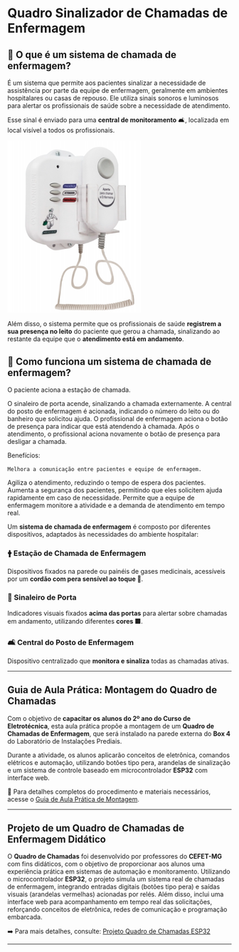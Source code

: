 # Quadro Sinalizador de Chamadas de Enfermagem

## 📢 O que é um sistema de chamada de enfermagem?

É um sistema que permite aos pacientes sinalizar a necessidade de assistência por parte da equipe de enfermagem, geralmente em ambientes hospitalares ou casas de repouso. Ele utiliza sinais sonoros e luminosos para alertar os profissionais de saúde sobre a necessidade de atendimento. 

Esse sinal é enviado para uma **central de monitoramento** 🛋️, localizada em local visível a todos os profissionais.

<img src="./img/quadro_comercial.png" alt="Quadro Comercial" width="300">

Além disso, o sistema permite que os profissionais de saúde **registrem a sua presença no leito** do paciente que gerou a chamada, sinalizando ao restante da equipe que o **atendimento está em andamento**.

## 🔧 Como funciona um sistema de chamada de enfermagem?

O paciente aciona a estação de chamada. 

O sinaleiro de porta acende, sinalizando a chamada externamente. 
A central do posto de enfermagem é acionada, indicando o número do leito ou do banheiro que solicitou ajuda. 
O profissional de enfermagem aciona o botão de presença para indicar que está atendendo à chamada. 
Após o atendimento, o profissional aciona novamente o botão de presença para desligar a chamada. 

Benefícios:

    Melhora a comunicação entre pacientes e equipe de enfermagem. 

Agiliza o atendimento, reduzindo o tempo de espera dos pacientes. 
Aumenta a segurança dos pacientes, permitindo que eles solicitem ajuda rapidamente em caso de necessidade. 
Permite que a equipe de enfermagem monitore a atividade e a demanda de atendimento em tempo real. 


Um **sistema de chamada de enfermagem** é composto por diferentes dispositivos, adaptados às necessidades do ambiente hospitalar:

### 🛉 Estação de Chamada de Enfermagem

Dispositivos fixados na parede ou painéis de gases medicinais, acessíveis por um **cordão com pera sensível ao toque 🌟**.

### 🔦 Sinaleiro de Porta

Indicadores visuais fixados **acima das portas** para alertar sobre chamadas em andamento, utilizando diferentes **cores 🟥**.

### 🛋️ Central do Posto de Enfermagem

Dispositivo centralizado que **monitora e sinaliza** todas as chamadas ativas.

---

## Guia de Aula Prática: Montagem do Quadro de Chamadas

Com o objetivo de **capacitar os alunos do 2º ano do Curso de Eletrotécnica**, esta aula prática propõe a montagem de um **Quadro de Chamadas de Enfermagem**, que será instalado na parede externa do **Box 4** do Laboratório de Instalações Prediais.

Durante a atividade, os alunos aplicarão conceitos de eletrônica, comandos elétricos e automação, utilizando botões tipo pera, arandelas de sinalização e um sistema de controle baseado em microcontrolador **ESP32** com interface web.

🔗 Para detalhes completos do procedimento e materiais necessários, acesse o [Guia de Aula Prática de Montagem](https://github.com/Epaminondaslage/quadro_de_chamadas/blob/main/Guia_de_Aula_Pr%C3%A1tica.md).

---

## Projeto de um Quadro de Chamadas de Enfermagem Didático

O **Quadro de Chamadas** foi desenvolvido por professores do **CEFET-MG** com fins didáticos, com o objetivo de proporcionar aos alunos uma experiência prática em sistemas de automação e monitoramento. Utilizando o microcontrolador **ESP32**, o projeto simula um sistema real de chamadas de enfermagem, integrando entradas digitais (botões tipo pera) e saídas visuais (arandelas vermelhas) acionadas por relés. Além disso, inclui uma interface web para acompanhamento em tempo real das solicitações, reforçando conceitos de eletrônica, redes de comunicação e programação embarcada.

➡️ Para mais detalhes, consulte: [Projeto Quadro de Chamadas ESP32](https://github.com/Epaminondaslage/quadro_de_chamadas/blob/main/Projeto_Quadro_de_Chamadas_ESP32.md)

---



